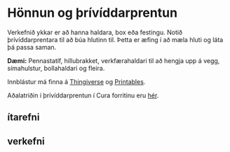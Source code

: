 # Hönnun og þrívíddarprentun

Verkefnið ykkar er að hanna haldara, box eða festingu. Notið þrívíddarprentara til að búa hlutinn til. Þetta er æfing í að mæla hluti og láta þá passa saman.

**Dæmi:** Pennastatíf, hillubrakket, verkfærahaldari til að hengja upp á vegg, símahulstur, bollahaldari og fleira.

Innblástur má finna á [Thingiverse]() og [Printables]().

Aðalatriðin í þrívíddarprentun í Cura forritinu eru [hér]().

## ítarefni


## verkefni
